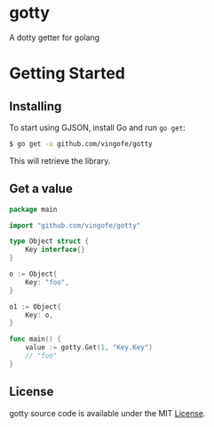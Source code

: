 # gotty
A dotty getter for golang

Getting Started
===============

## Installing

To start using GJSON, install Go and run `go get`:

```sh
$ go get -u github.com/vingofe/gotty
```

This will retrieve the library.

## Get a value

```go
package main

import "github.com/vingofe/gotty"

type Object struct {
	Key interface{}
}

o := Object{
    Key: "foo",
}

o1 := Object{
    Key: o,
}

func main() {
	value := gotty.Get(1, "Key.Key")
	// "foo"
}
```

## License

gotty source code is available under the MIT [License](/LICENSE).